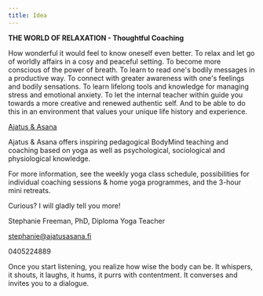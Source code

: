 ```yaml
---
title: Idea
---
```


**THE WORLD OF RELAXATION - Thoughtful Coaching**

How wonderful it would feel to know oneself even better. To relax and let go of worldly affairs in a 
cosy and peaceful setting. To become more conscious of the power of breath. To learn to read one's 
bodily messages in a productive way. To connect with greater awareness with one's feelings and 
bodily sensations. To learn lifelong tools and knowledge for managing stress and emotional anxiety. 
To let the internal teacher within guide you towards a more creative and renewed authentic self. 
And to be able to do this in an environment that values your unique life history and experience.


<div class="blog">
<script async src="https://static.medium.com/embed.js"></script><a class="m-collection" href="https://medium.com/ajatus-asana">Ajatus & Asana</a>
</div>

Ajatus & Asana offers inspiring pedagogical BodyMind teaching and coaching based on yoga as well as psychological, 
sociological and physiological knowledge. 


For more information, see the weekly yoga class schedule, possibilities for individual coaching 
sessions & home yoga programmes, and the 3-hour mini retreats.


Curious? I will gladly tell you more!

Stephanie Freeman, PhD, Diploma Yoga Teacher

[stephanie@ajatusasana.fi](mailto:stephanie@ajatusasana.fi)

0405224889

Once you start listening, you realize how wise the body can be. It whispers, it shouts, it 
laughs, it hums, it purrs with contentment. It converses and invites you to a dialogue.



